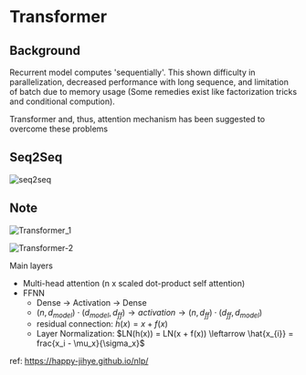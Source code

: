 # Transformer

## Background
Recurrent model computes 'sequentially'. This shown difficulty in parallelization, decreased performance with long sequence, and limitation of batch due to memory usage (Some remedies exist like factorization tricks and conditional compution).

Transformer and, thus, attention mechanism has been suggested to overcome these problems

## Seq2Seq
![seq2seq](https://user-images.githubusercontent.com/88100984/227757491-94779534-447e-40bf-aa64-c332c675d398.jpg)

## Note
![Transformer_1](https://user-images.githubusercontent.com/88100984/227757504-f1743c32-049b-4377-becf-a6c062bfa41c.JPG)

![Transformer-2](https://user-images.githubusercontent.com/88100984/228073192-8fde7f83-3f0c-4b59-80c9-3e9c7421b3ad.jpg)


Main layers
  - Multi-head attention (n x scaled dot-product self attention)
  - FFNN
    - Dense -> Activation -> Dense 
    - $(n, d_{model}) \cdot (d_{model}, d_{ff}) \rightarrow \mathit{activation} \rightarrow (n, d_{ff}) \cdot (d_{ff}, d_{model})$
    - residual connection: $h(x) = x + f(x)$ 
    - Layer Normalization: $LN(h(x)) = LN(x + f(x)) \leftarrow \hat{x_{i}} = frac{x_i - \mu_x}{\sigma_x}$  

ref: https://happy-jihye.github.io/nlp/
